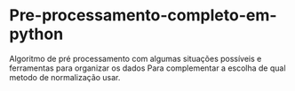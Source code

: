 # Pre-processamento-completo-em-python
Algoritmo de pré processamento com algumas situações possíveis e ferramentas para organizar os dados
Para complementar a escolha de qual metodo de normalização usar.

